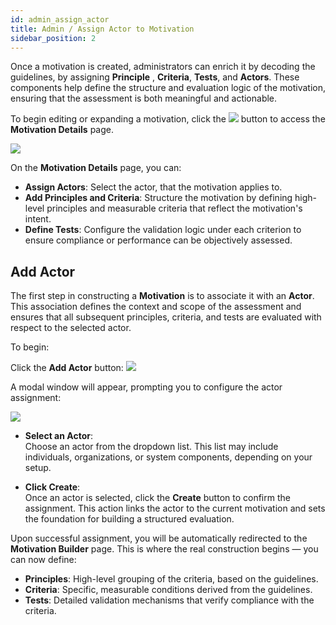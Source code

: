 ```yaml
---
id: admin_assign_actor
title: Admin / Assign Actor to Motivation
sidebar_position: 2
---
```


Once a motivation is created, administrators can enrich it by decoding the guidelines, by assigning **Principle** , **Criteria**, **Tests**, and **Actors**. These components help define the structure and evaluation logic of the motivation, ensuring that the assessment is both meaningful and actionable.

To begin editing or expanding a motivation, click the ![](/img/manage/admin_motivations/motivation_view_button.png) button to access the **Motivation Details** page.

<p align="center">

  ![](/img/manage/admin_motivations/motivation_display_page.png)
</p>

On the **Motivation Details** page, you can:

- **Assign Actors**: Select the actor, that the motivation applies to.
- **Add Principles and Criteria**: Structure the motivation by defining high-level principles and measurable criteria that reflect the motivation's intent.
- **Define Tests**: Configure the validation logic under each criterion to ensure compliance or performance can be objectively assessed.

## Add Actor

The first step in constructing a **Motivation** is to associate it with an **Actor**. This association defines the context and scope of the assessment and ensures that all subsequent principles, criteria, and tests are evaluated with respect to the selected actor.

To begin:

Click the **Add Actor** button: ![](/img/manage/admin_motivations/motivation_add_actor_button.png)

A modal window will appear, prompting you to configure the actor assignment:

<p align="center">

  ![](/img/manage/admin_motivations/motivation_add_actor_modal.png)
</p>

- **Select an Actor**:  
  Choose an actor from the dropdown list. This list may include individuals, organizations, or system components, depending on your setup.

- **Click Create**:  
  Once an actor is selected, click the **Create** button to confirm the assignment. This action links the actor to the current motivation and sets the foundation for building a structured evaluation.


Upon successful assignment, you will be automatically redirected to the **Motivation Builder** page. This is where the real construction begins — you can now define:

- **Principles**: High-level grouping of the criteria, based on the guidelines.
- **Criteria**: Specific, measurable conditions derived from the guidelines.
- **Tests**: Detailed validation mechanisms that verify compliance with the criteria.


